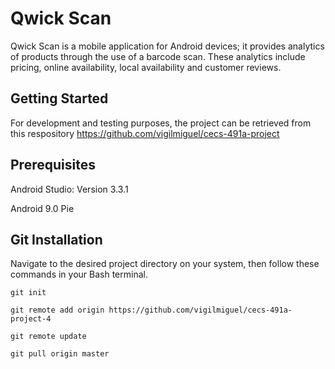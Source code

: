 # Qwick Scan

Qwick Scan is a mobile application for Android devices; it provides analytics of products through the use of a barcode scan. These analytics include pricing, online availability, local availability and customer reviews. 

## Getting Started

For development and testing purposes, the project can be retrieved from this respository https://github.com/vigilmiguel/cecs-491a-project

## Prerequisites 

Android Studio: Version 3.3.1

Android 9.0 Pie

## Git Installation 

Navigate to the desired project directory on your system, then follow these commands in your Bash terminal.

```
git init

git remote add origin https://github.com/vigilmiguel/cecs-491a-project-4

git remote update

git pull origin master

```




